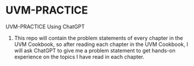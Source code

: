 # UVM-PRACTICE
UVM-PRACTICE Using ChatGPT
1. This repo will contain the problem statements of every chapter in the UVM Cookbook, so after reading each chapter in the UVM Cookbook, I will ask ChatGPT to give me a problem statement to get hands-on experience on the topics I have read in each chapter.

